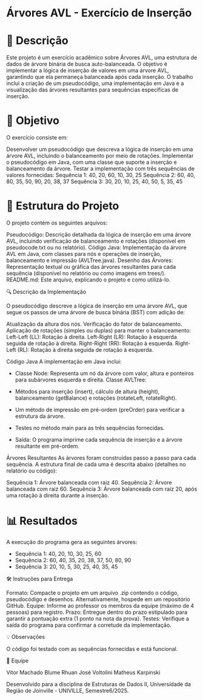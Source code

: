 # Árvores AVL - Exercício de Inserção
# 📝 Descrição
Este projeto é um exercício acadêmico sobre Árvores AVL, uma estrutura de dados de árvore binária de busca auto-balanceada. O objetivo é implementar a lógica de inserção de valores em uma árvore AVL, garantindo que ela permaneça balanceada após cada inserção. O trabalho inclui a criação de um pseudocódigo, uma implementação em Java e a visualização das árvores resultantes para sequências específicas de inserção.

# 🎯 Objetivo
O exercício consiste em:

Desenvolver um pseudocódigo que descreva a lógica de inserção em uma árvore AVL, incluindo o balanceamento por meio de rotações.
Implementar o pseudocódigo em Java, com uma classe que suporte a inserção e balanceamento da árvore.
Testar a implementação com três sequências de valores fornecidas:
Sequência 1: 40, 20, 60, 10, 30, 25
Sequência 2: 60, 40, 80, 35, 50, 90, 20, 38, 37
Sequência 3: 30, 20, 10, 25, 40, 50, 5, 35, 45


# 📂 Estrutura do Projeto
O projeto contém os seguintes arquivos:

Pseudocódigo: Descrição detalhada da lógica de inserção em uma árvore AVL, incluindo verificação de balanceamento e rotações (disponível em pseudocode.txt ou no relatório).
Código Java: Implementação da árvore AVL em Java, com classes para nós e operações de inserção, balanceamento e impressão (AVLTree.java).
Desenho das Árvores: Representação textual ou gráfica das árvores resultantes para cada sequência (disponível no relatório ou como imagens em trees/).
README.md: Este arquivo, explicando o projeto e como utilizá-lo.


🔍 Descrição da Implementação

O pseudocódigo descreve a lógica de inserção em uma árvore AVL, que segue os passos de uma árvore de busca binária (BST) com adição de:

Atualização da altura dos nós.
Verificação do fator de balanceamento.
Aplicação de rotações (simples ou duplas) para manter o balanceamento:
Left-Left (LL): Rotação à direita.
Left-Right (LR): Rotação à esquerda seguida de rotação à direita.
Right-Right (RR): Rotação à esquerda.
Right-Left (RL): Rotação à direita seguida de rotação à esquerda.



Código Java
A implementação em Java inclui:

- Classe Node: Representa um nó da árvore com valor, altura e ponteiros para subárvores esquerda e direita.
Classe AVLTree:
- Métodos para inserção (insert), cálculo de altura (height), balanceamento (getBalance) e rotações (rotateLeft, rotateRight).
- Um método de impressão em pré-ordem (preOrder) para verificar a estrutura da árvore.
- Testes no método main para as três sequências fornecidas.


- Saída: O programa imprime cada sequência de inserção e a árvore resultante em pré-ordem.

Árvores Resultantes
As árvores foram construídas passo a passo para cada sequência. A estrutura final de cada uma é descrita abaixo (detalhes no relatório ou código):

Sequência 1: Árvore balanceada com raiz 40.
Sequência 2: Árvore balanceada com raiz 60.
Sequência 3: Árvore balanceada com raiz 20, após uma rotação à direita durante a inserção.


# 📊 Resultados
A execução do programa gera as seguintes árvores:

- Sequência 1: 40, 20, 10, 30, 25, 60
- Sequência 2: 60, 40, 35, 20, 38, 37, 50, 80, 90
- Sequência 3: 20, 10, 5, 30, 25, 40, 35, 45

🛠️ Instruções para Entrega

Formato: Compacte o projeto em um arquivo .zip contendo o código, pseudocódigo e desenhos. Alternativamente, hospede em um repositório GitHub.
Equipe: Informe ao professor os membros da equipe (máximo de 4 pessoas) para registro.
Prazo: Entregue dentro do prazo estipulado para garantir a pontuação extra (1 ponto na nota da prova).
Testes: Verifique a saída do programa para confirmar a corretude da implementação.


💡 Observações

O código foi testado com as sequências fornecidas e está funcional.


👥 Equipe

Vitor Machado Blume
Rhuan José Voltolini
Matheus Karpinski


Desenvolvido para a disciplina de Estruturas de Dados II, Universidade da Região de Joinville - UNIVILLE, Semestre6/2025.
